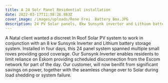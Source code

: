 ```yaml
---
title: A 24 Solr Panel Residential installation
date: 2022-03-17T11:58:26.863Z
cover_image: /images/uploads/Rene Frei  Battery Box.JPG
description: 24 PV Solar panels, 8kw Sunsynk invertor and Lithium battery storage system.
---
```

A Natal client wanted a discreet In Roof Solar PV system to work in conjunction with an 8 kw Sunsynk Inverter and Lithium battery storage system. Installed in four days, this 24 panel system spanned multiple small roves providing good coverage. Our Sunsynk Inverter enables residents to limit reliance on Eskom providing scheduled disconnection from the Escom network for part of the day. Our customer, will now benifit from significant savings on power, together with the seamless change over to Solar during load shedding or system failure.

